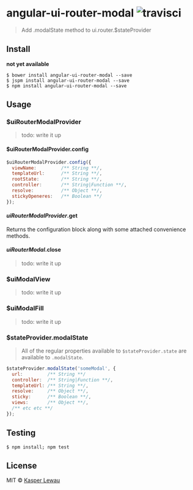 # angular-ui-router-modal ![travisci](https://travis-ci.org/kasperlewau/angular-ui-router-modal.svg?branch=master)

> Add .modalState method to ui.router.$stateProvider

## Install
**not yet available**
```
$ bower install angular-ui-router-modal --save
$ jspm install angular-ui-router-modal --save
$ npm install angular-ui-router-modal --save
```

## Usage
### $uiRouterModalProvider
> todo: write it up

#### $uiRouterModalProvider.config
```js
$uiRouterModalProvider.config({
  viewName:         /** String **/,
  templateUrl:      /** String **/,
  rootState:        /** String **/,
  controller:       /** String|Function **/,
  resolve:          /** Object **/,
  stickyOpeneres:   /** Boolean **/
});
```
#### $uiRouterModalProvider.$get
Returns the configuration block along with some attached convenience methods.

#### $uiRouterModal.$close
> todo: write it up

### $uiModalView
> todo: write it up

### $uiModalFill
> todo: write it up

### $stateProvider.modalState
> All of the regular properties available to `$stateProvider.state` are available to `.modalState`.

```js
$stateProvider.modalState('someModal', {
  url:         /** String **/
  controller:  /** String|Function **/,
  templateUrl: /** String **/,
  resolve:     /** Object **/,
  sticky:      /** Boolean **/,
  views:       /** Object **/,
  /** etc etc **/
});
```
## Testing

```
$ npm install; npm test
```


## License

MIT © [Kasper Lewau](github.com/kasperlewau)
